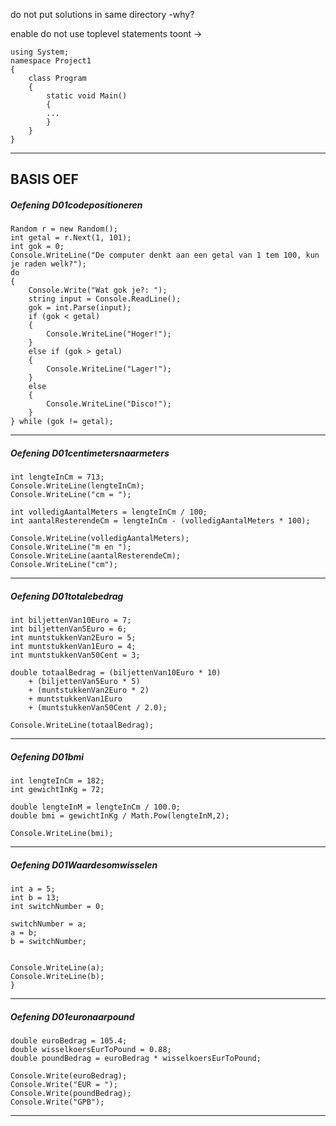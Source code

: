 
do not put solutions in same directory -why?

enable do not use toplevel statements
toont -> 

```C#:
using System; 
namespace Project1 
{ 
	class Program 
	{ 
		static void Main() 
		{
		... 
		} 
	}
}
```

---
## **BASIS OEF**


##### Oefening D01codepositioneren
```C#: hallo
Random r = new Random();
int getal = r.Next(1, 101);
int gok = 0;
Console.WriteLine("De computer denkt aan een getal van 1 tem 100, kun je raden welk?");
do
{
    Console.Write("Wat gok je?: ");
    string input = Console.ReadLine();
    gok = int.Parse(input);
    if (gok < getal)
    {
        Console.WriteLine("Hoger!");
    }
    else if (gok > getal)
    {
        Console.WriteLine("Lager!");
    }
    else
    {
        Console.WriteLine("Disco!");
    }
} while (gok != getal);
```

---

##### Oefening D01centimetersnaarmeters
```C#: 
int lengteInCm = 713;
Console.WriteLine(lengteInCm);
Console.WriteLine("cm = ");

int volledigAantalMeters = lengteInCm / 100;
int aantalResterendeCm = lengteInCm - (volledigAantalMeters * 100);

Console.WriteLine(volledigAantalMeters);
Console.WriteLine("m en ");
Console.WriteLine(aantalResterendeCm);
Console.WriteLine("cm");
```

---

##### Oefening D01totalebedrag
```C#:
int biljettenVan10Euro = 7;
int biljettenVan5Euro = 6;
int muntstukkenVan2Euro = 5;
int muntstukkenVan1Euro = 4;
int muntstukkenVan50Cent = 3;

double totaalBedrag = (biljettenVan10Euro * 10) 
	+ (biljettenVan5Euro * 5) 
	+ (muntstukkenVan2Euro * 2) 
	+ muntstukkenVan1Euro
	+ (muntstukkenVan50Cent / 2.0);

Console.WriteLine(totaalBedrag);
```

---

##### Oefening D01bmi
```C#:
int lengteInCm = 182;
int gewichtInKg = 72;

double lengteInM = lengteInCm / 100.0;
double bmi = gewichtInKg / Math.Pow(lengteInM,2); 

Console.WriteLine(bmi);
```

---

##### Oefening D01Waardesomwisselen
```C#:
int a = 5;
int b = 13;
int switchNumber = 0;

switchNumber = a;
a = b;
b = switchNumber;


Console.WriteLine(a);
Console.WriteLine(b);
}
```

---

##### Oefening D01euronaarpound
```C#:
double euroBedrag = 105.4;
double wisselkoersEurToPound = 0.88;
double poundBedrag = euroBedrag * wisselkoersEurToPound;

Console.Write(euroBedrag);
Console.Write("EUR = ");
Console.Write(poundBedrag);
Console.Write("GPB");
```

---


